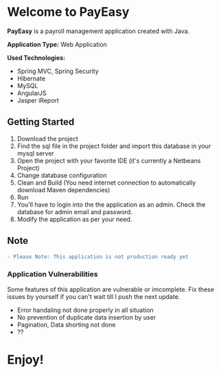 # Welcome to PayEasy

**PayEasy** is a payroll management application created with Java.

**Application Type:** Web Application

**Used Technologies:**
 - Spring MVC, Spring Security
 - Hibernate
 - MySQL
 - AngularJS
 - Jasper iReport

## Getting Started

1. Download the project
2. Find the sql file in the project folder and import this database in your mysql server
3. Open the project with your favorite IDE (it's currently a Netbeans Project)
4. Change database configuration
5. Clean and Build (You need internet connection to automatically download Maven dependencies)
6. Run
7. You'll have to login into the the application as an admin. Check the database for admin email and password.
8. Modify the application as per your need.

## Note
```diff
- Please Note: This application is not production ready yet
```

### Application Vulnerabilities

Some features of this application are vulnerable or imcomplete. Fix these issues by yourself if you can't wait till I push the next update.
- Error handaling not done properly in all situation
- No prevention of duplicate data insertion by user
- Pagination, Data shorting not done
- ??

# Enjoy!
